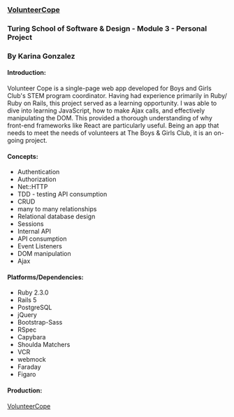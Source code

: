 ### [VolunteerCope](http://volunteer-cope.herokuapp.com/)

### Turing School of Software & Design - Module 3 - Personal Project
### By Karina Gonzalez

#### Introduction:
Volunteer Cope is a single-page web app developed for Boys and Girls Club's STEM program coordinator. Having had experience primarily in Ruby/ Ruby on Rails, this project served as a learning opportunity. I was able to dive into learning JavaScript, how to make Ajax calls, and effectively manipulating the DOM.  This provided a thorough understanding of why front-end frameworks like React are particularly useful. Being an app that needs to meet the needs of volunteers at The Boys & Girls Club, it is an on-going project.


#### Concepts:

* Authentication
* Authorization
* Net::HTTP
* TDD - testing API consumption
* CRUD
* many to many relationships
* Relational database design
* Sessions
* Internal API
* API consumption
* Event Listeners
* DOM manipulation
* Ajax

#### Platforms/Dependencies:
* Ruby 2.3.0
* Rails 5
* PostgreSQL
* jQuery
* Bootstrap-Sass
* RSpec
* Capybara
* Shoulda Matchers
* VCR
* webmock
* Faraday
* Figaro

#### Production:

[VolunteerCope](http://volunteer-cope.herokuapp.com/)
